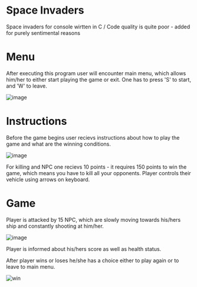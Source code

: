 # Space Invaders
Space invaders for console wirtten in C / Code quality is quite poor - added for purely sentimental reasons

# Menu
After executing this program user will encounter main menu, which allows him/her to either start playing the game or exit.
One has to press 'S' to start, and 'W' to leave.

![image](https://user-images.githubusercontent.com/37414943/60737277-762c5280-9f5a-11e9-9b40-74a86011e63e.png)

# Instructions
Before the game begins user recievs instructions about how to play the game and what are the winning conditions.

![image](https://user-images.githubusercontent.com/37414943/60737306-91975d80-9f5a-11e9-8a44-ee156c5d9ae3.png)

For killing and NPC one recievs 10 points - it requires 150 points to win the game, which means you have to kill 
all your opponents. Player controls their vehicle using arrows on keyboard.

# Game

Player is attacked by 15 NPC, which are slowly moving towards his/hers ship and constantly shooting 
at him/her.

![image](https://user-images.githubusercontent.com/37414943/60737452-20a47580-9f5b-11e9-811f-f000697c971a.png)

Player is informed about his/hers score as well as health status.

After player wins or loses he/she has a choice either to play again or to leave to main menu.

![win](https://user-images.githubusercontent.com/37414943/60737664-e091c280-9f5b-11e9-9192-222b3f43cbab.PNG)


